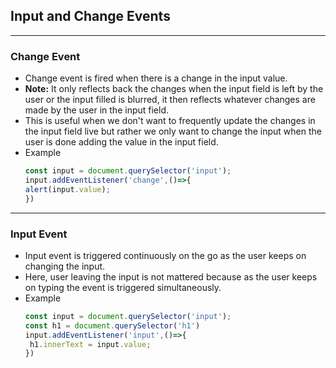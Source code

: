 ## Input and Change Events
---
### Change Event
- Change event is fired when there is a change in the input value. 
- **Note:** It only reflects back the changes when the input field is left by the user or the input filled is blurred, it then reflects whatever changes are made by the user in the input field.
- This is useful when we don't want to frequently update the changes in the input field live but rather we only want to change the input when the user is done adding the value in the input field.
- Example
	```Javascript
	const input = document.querySelector('input');	
	input.addEventListener('change',()=>{
	alert(input.value);
	})
	```
---
### Input Event
- Input event is triggered continuously on the go as the user keeps on changing the input. 
- Here, user leaving the input is not mattered because as the user keeps on typing the event is triggered simultaneously.
- Example
	```Javascript
	const input = document.querySelector('input');
	const h1 = document.querySelector('h1')
	input.addEventListener('input',()=>{
	 h1.innerText = input.value;
	})
	```
